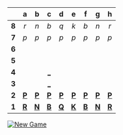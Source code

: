 |     |  a  |  b  |  c  |  d  |  e  |  f  |  g  |  h  |
|:---:|:---:|:---:|:---:|:---:|:---:|:---:|:---:|:---:|
|  **8**  |  _r_  |  _n_  |  _b_  |  _q_  |  _k_  |  _b_  |  _n_  |  _r_  |
|  **7**  |  _p_  |  _p_  |  _p_  |  _p_  |  _p_  |  _p_  |  _p_  |  _p_  |
|  **6**  |     |     |     |     |     |     |     |     |
|  **5**  |     |     |     |     |     |     |     |     |
|  **4**  |     |     |  [_](https://readme-chess.azurewebsites.net/play?move=c2c4)  |     |     |     |     |     |
|  **3**  |     |     |  [_](https://readme-chess.azurewebsites.net/play?move=c2c3)  |     |     |     |     |     |
|  **2**  |  [**P**](https://readme-chess.azurewebsites.net/select?square=a2)  |  [**P**](https://readme-chess.azurewebsites.net/select?square=b2)  |  [**P**](https://github.com/grim-kalman)  |  [**P**](https://readme-chess.azurewebsites.net/select?square=d2)  |  [**P**](https://readme-chess.azurewebsites.net/select?square=e2)  |  [**P**](https://readme-chess.azurewebsites.net/select?square=f2)  |  [**P**](https://github.com/grim-kalman)  |  [**P**](https://readme-chess.azurewebsites.net/select?square=h2)  |
|  **1**  |  [**R**](https://github.com/grim-kalman)  |  [**N**](https://readme-chess.azurewebsites.net/select?square=b1)  |  [**B**](https://github.com/grim-kalman)  |  [**Q**](https://github.com/grim-kalman)  |  [**K**](https://github.com/grim-kalman)  |  [**B**](https://github.com/grim-kalman)  |  [**N**](https://readme-chess.azurewebsites.net/select?square=g1)  |  [**R**](https://github.com/grim-kalman)  |

[![New Game](https://img.shields.io/badge/new_game-4CAF50)](https://readme-chess.azurewebsites.net/new)